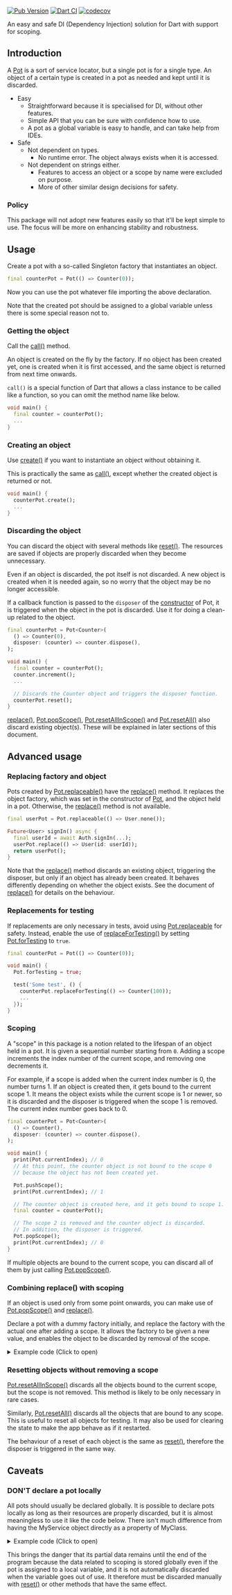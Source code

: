 [![Pub Version](https://img.shields.io/pub/v/pot)](https://pub.dev/packages/pot)
[![Dart CI](https://github.com/kaboc/pot/workflows/Dart%20CI/badge.svg)](https://github.com/kaboc/pot/actions)
[![codecov](https://codecov.io/gh/kaboc/pot/branch/main/graph/badge.svg?token=YZMCN6WZKM)](https://codecov.io/gh/kaboc/pot)

An easy and safe DI (Dependency Injection) solution for Dart with support for scoping.

## Introduction

A [Pot][Pot] is a sort of service locator, but a single pot is for a single type.
An object of a certain type is created in a pot as needed and kept until it is discarded.

- Easy
    - Straightforward because it is specialised for DI, without other features.
    - Simple API that you can be sure with confidence how to use.
    - A pot as a global variable is easy to handle, and can take help from IDEs.
- Safe
    - Not dependent on types. 
        - No runtime error. The object always exists when it is accessed.
    - Not dependent on strings either.
        - Features to access an object or a scope by name were excluded on purpose.
        - More of other similar design decisions for safety.

### Policy

This package will not adopt new features easily so that it'll be kept simple to use.
The focus will be more on enhancing stability and robustness.

## Usage

Create a pot with a so-called Singleton factory that instantiates an object.

```dart
final counterPot = Pot(() => Counter(0));
```

Now you can use the pot whatever file importing the above declaration.

Note that the created pot should be assigned to a global variable unless there is some
special reason not to.

### Getting the object

Call the [call()][call] method.

An object is created on the fly by the factory. If no object has been created yet, one is
created when it is first accessed, and the same object is returned from next time onwards.

`call()` is a special function of Dart that allows a class instance to be called like
a function, so you can omit the method name like below.

```dart
void main() {
  final counter = counterPot();
  ...
}
```

### Creating an object

Use [create()][create] if you want to instantiate an object without obtaining it.

This is practically the same as [call()][call], except whether the created object is
returned or not.

```dart
void main() {
  counterPot.create();
  ...
}
```

### Discarding the object

You can discard the object with several methods like [reset()][reset]. The resources are saved
if objects are properly discarded when they become unnecessary.

Even if an object is discarded, the pot itself is not discarded. A new object is created when
it is needed again, so no worry that the object may be no longer accessible.

If a callback function is passed to the `disposer` of the [constructor][Pot-constructor] of Pot,
it is triggered when the object in the pot is discarded. Use it for doing a clean-up related to
the object.

```dart
final counterPot = Pot<Counter>(
  () => Counter(0),
  disposer: (counter) => counter.dispose(),
);
```

```dart
void main() {
  final counter = counterPot();
  counter.increment();
  ...

  // Discards the Counter object and triggers the disposer function.
  counterPot.reset();
}
```

[replace()][replace], [Pot.popScope()][popScope], [Pot.resetAllInScope()][resetAllInScope]
and [Pot.resetAll()][resetAll] also discard existing object(s). These will be explained in
later sections of this document.

## Advanced usage

### Replacing factory and object

Pots created by [Pot.replaceable()][replaceable] have the [replace()][replace] method.
It replaces the object factory, which was set in the constructor of [Pot][Pot], and
the object held in a pot. Otherwise, the [replace()][replace] method is not available.

```dart
final userPot = Pot.replaceable(() => User.none());
```

```dart
Future<User> signIn() async {
  final userId = await Auth.signIn(...);
  userPot.replace(() => User(id: userId));
  return userPot();
}
```

Note that the [replace()][replace] method discards an existing object, triggering the
disposer, but only if an object has already been created. It behaves differently depending
on whether the object exists. See the document of [replace()][replace] for details on the
behaviour.

### Replacements for testing

If replacements are only necessary in tests, avoid using [Pot.replaceable][replaceable]
for safety. Instead, enable the use of [replaceForTesting()][replaceForTesting] by setting
[Pot.forTesting][forTesting] to `true`.

```dart
final counterPot = Pot(() => Counter(0));
```

```dart
void main() {
  Pot.forTesting = true;

  test('Some test', () {
    counterPot.replaceForTesting(() => Counter(100));
    ...
  });
}
```

### Scoping

A "scope" in this package is a notion related to the lifespan of an object held in a pot.
It is given a sequential number starting from `0`. Adding a scope increments the index
number of the current scope, and removing one decrements it.

For example, if a scope is added when the current index number is 0, the number turns 1.
If an object is created then, it gets bound to the current scope 1. It means the object
exists while the current scope is 1 or newer, so it is discarded and the disposer is
triggered when the scope 1 is removed. The current index number goes back to 0.

```dart
final counterPot = Pot<Counter>(
  () => Counter(),
  disposer: (counter) => counter.dispose(),
);
```

```dart
void main() {
  print(Pot.currentIndex); // 0
  // At this point, the counter object is not bound to the scope 0
  // because the object has not been created yet.

  Pot.pushScope();
  print(Pot.currentIndex); // 1

  // The counter object is created here, and it gets bound to scope 1.
  final counter = counterPot();

  // The scope 2 is removed and the counter object is discarded.
  // In addition, the disposer is triggered.
  Pot.popScope();
  print(Pot.currentIndex); // 0
}
```

If multiple objects are bound to the current scope, you can discard all of them by just
calling [Pot.popScope()][popScope].

### Combining replace() with scoping

If an object is used only from some point onwards, you can make use of
[Pot.popScope()][popScope] and [replace()][replace].

Declare a pot with a dummy factory initially, and replace the factory with the actual one
after adding a scope. It allows the factory to be given a new value, and enables the object
to be discarded by removal of the scope.

<details>
<summary>Example code (Click to open)</summary>

An example of an app using Flutter:

```dart
final todoPot = Pot<Todo>(
  // 1. A dummy factory for the moment.
  () => throw UnimplementedError(),
  disposer: (todo) => todo.dispose(),
);
```

```dart
class TodoPage extends StatefulWidget {
  const TodoPage({required this.todoId});

  final String todoId;

  @override
  State<TodoPage> createState() => _TodoPageState();
}

class _TodoPageState extends State<TodoPage> {
  @override
  void initState() {
    super.initState();

    // 2. A new scope is added, and the dummy factory is replaced with the actual one.
    Pot.pushScope();
    todoPot.replace(() => Todo(widget.todoId));
  }

  @override
  void dispose() {
    // 4. The Todo object is discarded when the page is navigated away from.
    Pot.popScope();
    super.dispose();
  }

  @override
  Widget build(BuildContext context) {
    // 3. The Todo object is created and gets bound to the current scope.
    final todo = todoPot();
    ...
  }
}
```
</details>

### Resetting objects without removing a scope

[Pot.resetAllInScope()][resetAllInScope] discards all the objects bound to the current scope,
but the scope is not removed. This method is likely to be only necessary in rare cases.

Similarly, [Pot.resetAll()][resetAll] discards all the objects that are bound to any scope.
This is useful to reset all objects for testing. It may also be used for clearing the state
to make the app behave as if it restarted.

The behaviour of a reset of each object is the same as [reset()][reset], therefore the disposer
is triggered in the same way.

## Caveats

### DON'T declare a pot locally

All pots should usually be declared globally. It is possible to declare pots locally as long as
their resources are properly discarded, but it is almost meaningless to use it like the code below.
There isn't much difference from having the MyService object directly as a property of MyClass.

<details>
<summary>Example code (Click to open)</summary>

```dart
void main() {
  final myClass = MyClass();
  ...
  myClass.dispose();
}
```

```dart
class MyClass {
  final servicePot = Pot(() => MyService());

  // Use reset() in a disposing method like this
  // and make sure to call it at some point.
  void dispose() {
    servicePot.reset();
  }

  void someMethod() {
    final service = servicePot();
    ...
  }
}
```
</details>

This brings the danger that its partial data remains until the end of the program because
the data related to scoping is stored globally even if the pot is assigned to a local variable,
and it is not automatically discarded when the variable goes out of use. It therefore must be
discarded manually with [reset()][reset] or other methods that have the same effect.

[Pot]: https://pub.dev/documentation/pot/latest/pot/Pot-class.html
[Pot-constructor]: https://pub.dev/documentation/pot/latest/pot/Pot/Pot.html
[call]: https://pub.dev/documentation/pot/latest/pot/Pot/call.html
[create]: https://pub.dev/documentation/pot/latest/pot/Pot/create.html
[reset]: https://pub.dev/documentation/pot/latest/pot/Pot/reset.html
[replace]: https://pub.dev/documentation/pot/latest/pot/ReplaceablePot/replace.html
[popScope]: https://pub.dev/documentation/pot/latest/pot/Pot/popScope.html
[resetAllInScope]: https://pub.dev/documentation/pot/latest/pot/Pot/resetAllInScope.html
[resetAll]: https://pub.dev/documentation/pot/latest/pot/Pot/resetAll.html
[replaceable]: https://pub.dev/documentation/pot/latest/pot/Pot/replaceable.html
[forTesting]: https://pub.dev/documentation/pot/latest/pot/Pot/forTesting.html
[replaceForTesting]: https://pub.dev/documentation/pot/latest/pot/Pot/replaceForTesting.html

